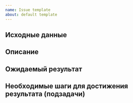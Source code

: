 ```yaml
---
name: Issue template
about: default template
---
```


## Исходные данные

<!-- Ссылка на дизайн -->

## Описание

<!-- Необходимо заверстать форму авторизация -->

## Ожидаемый результат

<!-- Сверстанная форма авторизация -->

<!-- Реагирует на ввод пользователя -->

<!-- Валидирует данные -->

<!-- Выводить результат -->

## Необходимые шаги для достижения результата (подзадачи)

<!-- Сверстать форму на pug & styl -->

<!-- Добавить eventListener на input && submit -->

<!-- Добавить проверку на правильность введенных данные -->

<!-- Вывести сообщение о результате выполенения в форме -->

